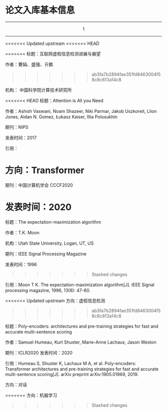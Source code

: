 # 论文入库基本信息

---
<center>1</center>

---

<<<<<<< Updated upstream
<<<<<<< HEAD

=======
标题：互联网虚假信息检测进展与展望

作者：曹娟、盛强、亓鹏
>>>>>>> ab3fa7b2894fae351fd8463004f58c8c813a14c8

机构： 中国科学院计算技术研究所

<<<<<<< HEAD
标题：Attention is All you Need

作者：Ashish Vaswani, Noam Shazeer, Niki Parmar, Jakob Uszkoreit, Llion Jones, Aidan N. Gomez, Łukasz Kaiser, Illia Polosukhin

期刊：NIPS

发表时间：2017

引用：

方向：Transformer
=======
期刊：中国计算机学会 CCCF2020

发表时间：2020
=======
标题：The expectation-maximization algorithm

作者：T.K. Moon

机构：Utah State University, Logan, UT, US

期刊：IEEE Signal Processing Magazine

发表时间：1996
>>>>>>> Stashed changes

引用：Moon T K. The expectation-maximization algorithm[J]. IEEE Signal processing magazine, 1996, 13(6): 47-60.

<<<<<<< Updated upstream
方向：虚假信息检测
>>>>>>> ab3fa7b2894fae351fd8463004f58c8c813a14c8


标题：Poly-encoders: architectures and pre-training strategies for fast and accurate multi-sentence scoring

作者：Samuel Humeau, Kurt Shuster, Marie-Anne Lachaux, Jason Weston

期刊：ICLR2020
发表时间：2020

引用：Humeau S, Shuster K, Lachaux M A, et al. Poly-encoders: Transformer architectures and pre-training strategies for fast and accurate multi-sentence scoring[J]. arXiv preprint arXiv:1905.01969, 2019.

方向：对话

=======
方向：机器学习
>>>>>>> Stashed changes
